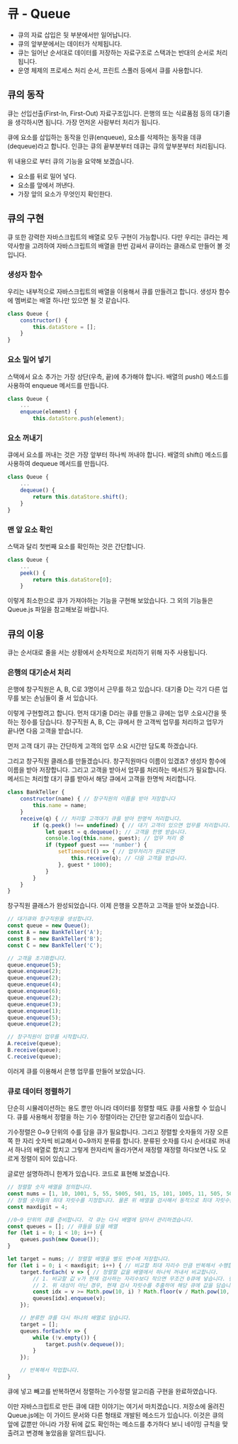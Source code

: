 # 큐 - Queue
* 큐의 자료 삽입은 뒷 부분에서만 일어납니다.
* 큐의 앞부분에서는 데이터가 삭제됩니다.
* 큐는 일어난 순서대로 데이터를 저장하는 자료구조로 스택과는 반대의 순서로 처리됩니다.
* 운영 체제의 프로세스 처리 순서, 프린트 스풀러 등에서 큐를 사용합니다.

## 큐의 동작
큐는 선입선출(First-In, First-Out) 자료구조입니다.
은행의 또는 식료품점 등의 대기줄을 생각하시면 됩니다. 가장 먼저온 사람부터 처리가 됩니다.

큐에 요소를 삽입하는 동작을 인큐(enqueue),
요소를 삭제하는 동작을 데큐(dequeue)라고 합니다.
인큐는 큐의 끝부분부터 데큐는 큐의 앞부분부터 처리됩니다.

위 내용으로 부터 큐의 기능을 요약해 보겠습니다.
* 요소를 뒤로 밀어 넣다.
* 요소를 앞에서 꺼낸다.
* 가장 앞의 요소가 무엇인지 확인한다.

## 큐의 구현
큐 또한 강력한 자바스크립트의 배열로 모두 구현이 가능합니다.
다만 우리는 큐라는 제약사항을 고려하여 자바스크립트의 배열을 한번 감싸서 큐이라는 클래스로 만들어 볼 것입니다.

### 생성자 함수
우리는 내부적으로 자바스크립트의 배열을 이용해서 큐를 만들려고 합니다.
생성자 함수에 멤버로는 배열 하나만 있으면 될 것 같습니다.
```javascript
class Queue {
    constructor() {
        this.dataStore = [];
    }
}
```

### 요소 밀어 넣기
스택에서 요소 추가는 가장 상단(우측, 끝)에 추가해야 합니다.
배열의 push() 메소드를 사용하여 enqueue 메서드를 만듭니다.
```javascript
class Queue {
    ...
    enqueue(element) {
        this.dataStore.push(element);
```

### 요소 꺼내기
큐에서 요소를 꺼내는 것은 가장 앞부터 하나씩 꺼내야 합니다.
배열의 shift() 메소드를 사용하여 dequeue 메서드를 만듭니다.
```javascript
class Queue {
    ...
    dequeue() {
        return this.dataStore.shift();
    }
}
```

### 맨 앞 요소 확인
스택과 달리 첫번째 요소를 확인하는 것은 간단합니다.
```javascript
class Queue {
    ...
    peek() {
        return this.dataStore[0];
    }
```

이렇게 최소한으로 큐가 가져야하는 기능을 구현해 보았습니다.
그 외의 기능들은 Queue.js 파일을 참고해보길 바랍니다.

## 큐의 이용
큐는 순서대로 줄을 서는 상황에서 순차적으로 처리하기 위해 자주 사용됩니다.

### 은행의 대기순서 처리
은행에 창구직원은 A, B, C로 3명이서 근무를 하고 있습니다.
대기줄 D는 각기 다른 업무를 보는 손님들이 줄 서 있습니다.

이렇게 구현할려고 합니다.
먼저 대기줄 D라는 큐를 만들고 큐에는 업무 소요시간을 뜻하는 정수를 담습니다.
창구직원 A, B, C는 큐에서 한 고객씩 업무를 처리하고 업무가 끝나면 다음 고객을 받습니다.

먼저 고객 대기 큐는 간단하게 고객의 업무 소요 시간만 담도록 하겠습니다.

그리고 창구직원 클래스를 만들겠습니다.
창구직원마다 이름이 있겠죠? 생성자 함수에 이름을 받아 저장합니다.
그리고 고객을 받아서 업무를 처리하는 메서드가 필요합니다.
메서드는 처리할 대기 큐를 받아서 해당 큐에서 고객을 한명씩 처리합니다.
```javascript
class BankTeller {
    constructor(name) { // 창구직원의 이름을 받아 저장합니다
        this.name = name;
    }
    receive(q) { // 처리할 고객대기 큐를 받아 한명씩 처리합니다.
        if (q.peek() !== undefined) { // 대기 고객이 있으면 업무를 처리합니다.
            let guest = q.dequeue(); // 고객을 한명 받습니다.
            console.log(this.name, guest); // 업무 처리 중
            if (typeof guest === 'number') {
                setTimeout(() => { // 업무처리가 완료되면
                    this.receive(q); // 다음 고객을 받습니다.
                }, guest * 1000);
            }
        }
    }
}
```
창구직원 클래스가 완성되었습니다.
이제 은행을 오픈하고 고객을 받아 보겠습니다.
```javascript
// 대기큐와 창구직원을 생성합니다.
const queue = new Queue();
const A = new BankTeller('A');
const B = new BankTeller('B');
const C = new BankTeller('C');

// 고객을 초기화합니다.
queue.enqueue(5);
queue.enqueue(2);
queue.enqueue(2);
queue.enqueue(4);
queue.enqueue(6);
queue.enqueue(2);
queue.enqueue(3);
queue.enqueue(1);
queue.enqueue(5);
queue.enqueue(2);

// 창구직원이 업무를 시작합니다.
A.receive(queue);
B.receive(queue);
C.receive(queue);
```
이러게 큐를 이용해서 은행 업무를 만들어 보았습니다.

### 큐로 데이터 정렬하기
단순히 시뮬레이션하는 용도 뿐만 아니라 데이터를 정렬할 때도 큐를 사용할 수 있습니다.
큐를 사용해서 정렬을 하는 기수 정렬이라는 간단한 알고리즘이 있습니다.

기수정렬은 0~9 단위의 수를 담을 큐가 필요합니다.
그리고 정렬할 숫자들의 가장 오른쪽 한 자리 숫자씩 비교해서 0~9까지 분류를 합니다.
분류된 숫자를 다시 순서대로 꺼내서 하나의 배열로 합치고 그렇게 한자리씩 올라가면서 재정렬 재정렬 하다보면 나도 모르게 정렬이 되어 있습니다.

글로만 설명하려니 한계가 있습니다.
코드로 표현해 보겠습니다.
```javascript
// 정렬할 숫자 배열을 정의합니다.
const nums = [1, 10, 1001, 5, 55, 5005, 501, 15, 101, 1005, 11, 505, 5001, 51, 105];
// 정렬 숫자들의 최대 자릿수를 지정합니다. 물론 위 배열을 검사해서 동적으로 최대 자릿수를 구하셔도 됩니다.
const maxdigit = 4;

//0~9 단위의 큐를 준비합니다. 각 큐는 다시 배열에 담아서 관리하겠습니다.
const queues = []; // 큐들을 담을 배열
for (let i = 0; i < 10; i++) {
    queues.push(new Queue());
}

let target = nums; // 정렬할 배열을 별도 변수에 저장합니다.
for (let i = 0; i < maxdigit; i++) { // 비교할 최대 자리수 만큼 반복해서 수행합니다.
    target.forEach( v => { // 정렬할 값을 배열에서 하나씩 꺼내서 비교합니다.
        // 1. 비교할 값 v가 현재 검사하는 자리수보다 작으면 무조건 0큐에 넣습니다. 현재 자릿수는 Math.pow(10, i)로 확인합니다.
        // 2. 위 대상이 아닌 경우, 현재 검사 자릿수를 추출하여 해당 큐에 값을 담습니다.
        const idx = v >= Math.pow(10, i) ? Math.floor(v / Math.pow(10, i)) % 10 : 0;
        queues[idx].enqueue(v);
    });

    // 분류한 큐를 다시 하나의 배열로 담습니다.
    target = [];
    queues.forEach(v => {
        while (!v.empty()) {
            target.push(v.dequeue());
        }
    });

    // 반복해서 작업합니다.
}
```

큐에 넣고 빼고를 반복하면서 정렬하는 기수정렬 알고리즘 구현을 완료하였습니다.

이만 자바스크립트로 만든 큐에 대한 이야기는 여기서 마치겠습니다.
저장소에 올려진 Queue.js에는 이 가이드 문서와 다른 형태로 개발된 메소드가 있습니다.
이것은 큐의 앞에 값뿐만 아니라 가장 뒤에 값도 확인하는 메소드를 추가하다 보니 네이밍 규칙을 맞출려고 변경해 놓았음을 알려드립니다.